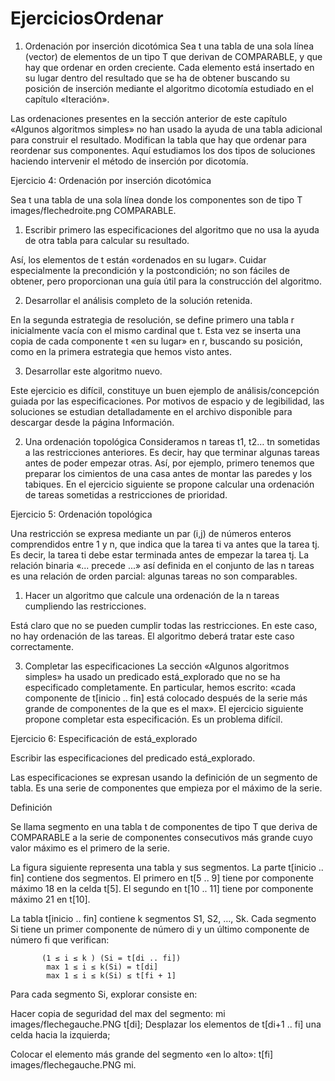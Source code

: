 # EjerciciosOrdenar
1. Ordenación por inserción dicotómica
Sea t una tabla de una sola línea (vector) de elementos de un tipo T que derivan de COMPARABLE, y que hay que ordenar en orden creciente. Cada elemento está insertado en su lugar dentro del resultado que se ha de obtener buscando su posición de inserción mediante el algoritmo dicotomía estudiado en el capítulo «Iteración».

Las ordenaciones presentes en la sección anterior de este capítulo «Algunos algoritmos simples» no han usado la ayuda de una tabla adicional para construir el resultado. Modifican la tabla que hay que ordenar para reordenar sus componentes. Aquí estudiamos los dos tipos de soluciones haciendo intervenir el método de inserción por dicotomía.

Ejercicio 4: Ordenación por inserción dicotómica




Sea t una tabla de una sola línea donde los componentes son de tipo T images/flechedroite.png COMPARABLE.
1. Escribir primero las especificaciones del algoritmo que no usa la ayuda de otra tabla para calcular su resultado.

Así, los elementos de t están «ordenados en su lugar». Cuidar especialmente la precondición y la postcondición; no son fáciles de obtener, pero proporcionan una guía útil para la construcción del algoritmo.

2. Desarrollar el análisis completo de la solución retenida.

En la segunda estrategia de resolución, se define primero una tabla r inicialmente vacía con el mismo cardinal que t. Esta vez se inserta una copia de cada componente t «en su lugar» en r, buscando su posición, como en la primera estrategia que hemos visto antes.

3. Desarrollar este algoritmo nuevo.

Este ejercicio es difícil, constituye un buen ejemplo de análisis/concepción guiada por las especificaciones. Por motivos de espacio y de legibilidad, las soluciones se estudian detalladamente en el archivo disponible para descargar desde la página Información.

2. Una ordenación topológica
Consideramos n tareas t1, t2… tn sometidas a las restricciones anteriores. Es decir, hay que terminar algunas tareas antes de poder empezar otras. Así, por ejemplo, primero tenemos que preparar los cimientos de una casa antes de montar las paredes y los tabiques. En el ejercicio siguiente se propone calcular una ordenación de tareas sometidas a restricciones de prioridad.

Ejercicio 5: Ordenación topológica





Una restricción se expresa mediante un par (i,j) de números enteros comprendidos entre 1 y n, que indica que la tarea ti va antes que la tarea tj. Es decir, la tarea ti debe estar terminada antes de empezar la tarea tj. La relación binaria «... precede ...» así definida en el conjunto de las n tareas es una relación de orden parcial: algunas tareas no son comparables.

1. Hacer un algoritmo que calcule una ordenación de la n tareas cumpliendo las restricciones.

Está claro que no se pueden cumplir todas las restricciones. En este caso, no hay ordenación de las tareas. El algoritmo deberá tratar este caso correctamente.

3. Completar las especificaciones
La sección «Algunos algoritmos simples» ha usado un predicado está_explorado que no se ha especificado completamente. En particular, hemos escrito: «cada componente de t[inicio .. fin] está colocado después de la serie más grande de componentes de la que es el max». El ejercicio siguiente propone completar esta especificación. Es un problema difícil.

Ejercicio 6: Especificación de está_explorado





Escribir las especificaciones del predicado está_explorado.

Las especificaciones se expresan usando la definición de un segmento de tabla. Es una serie de componentes que empieza por el máximo de la serie.

Definición

Se llama segmento en una tabla t de componentes de tipo T que deriva de COMPARABLE a la serie de componentes consecutivos más grande cuyo valor máximo es el primero de la serie.

La figura siguiente representa una tabla y sus segmentos.
La parte t[inicio .. fin] contiene dos segmentos. El primero en t[5 .. 9] tiene por componente máximo 18 en la celda t[5]. El segundo en t[10 .. 11] tiene por componente máximo 21 en t[10].

La tabla t[inicio .. fin] contiene k segmentos S1, S2, …, Sk. Cada segmento Si tiene un primer componente de número di y un último componente de número fi que verifican:

           (1 ≤ i ≤ k ) (Si = t[di .. fi]) 
            max 1 ≤ i ≤ k(Si) = t[di] 
            max 1 ≤ i ≤ k(Si) ≤ t[fi + 1] 
Para cada segmento Si, explorar consiste en:

Hacer copia de seguridad del max del segmento: mi images/flechegauche.PNG t[di];
Desplazar los elementos de t[di+1 .. fi] una celda hacia la izquierda;

Colocar el elemento más grande del segmento «en lo alto»: t[fi] images/flechegauche.PNG mi.
